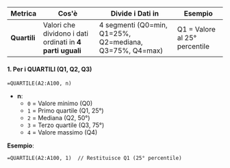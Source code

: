 
| **Metrica**  | **Cos'è**                                                 | **Divide i Dati in**                                    | **Esempio**                   |
| ------------ | --------------------------------------------------------- | ------------------------------------------------------- | ----------------------------- |
| **Quartili** | Valori che dividono i dati ordinati in **4 parti uguali** | 4 segmenti (Q0=min, Q1=25%, Q2=mediana, Q3=75%, Q4=max) | Q1 = Valore al 25° percentile |

#### **1. Per i QUARTILI (Q1, Q2, Q3)**
```excel
=QUARTILE(A2:A100, n)
```
- **n**:  
  - `0` = Valore minimo (Q0)  
  - `1` = Primo quartile (Q1, 25°)  
  - `2` = Mediana (Q2, 50°)  
  - `3` = Terzo quartile (Q3, 75°)  
  - `4` = Valore massimo (Q4)  

**Esempio**:  
```excel
=QUARTILE(A2:A100, 1)  // Restituisce Q1 (25° percentile)
```
